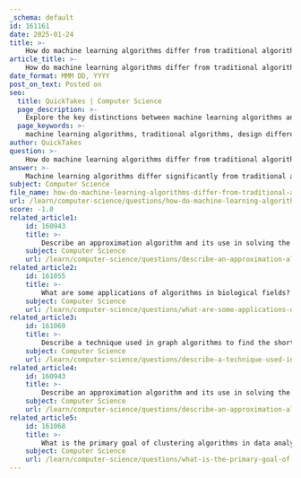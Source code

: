 ```yaml
---
_schema: default
id: 161161
date: 2025-01-24
title: >-
    How do machine learning algorithms differ from traditional algorithms in terms of design and application?
article_title: >-
    How do machine learning algorithms differ from traditional algorithms in terms of design and application?
date_format: MMM DD, YYYY
post_on_text: Posted on
seo:
  title: QuickTakes | Computer Science
  page_description: >-
    Explore the key distinctions between machine learning algorithms and traditional algorithms, focusing on methodology, adaptability, data dependency, applications, and required expertise.
  page_keywords: >-
    machine learning algorithms, traditional algorithms, design differences, application differences, data-driven approach, adaptability, data dependency, applications, software engineering, pattern recognition
author: QuickTakes
question: >-
    How do machine learning algorithms differ from traditional algorithms in terms of design and application?
answer: >-
    Machine learning algorithms differ significantly from traditional algorithms in both design and application. Here are the key distinctions:\n\n1. **Methodology**:\n   - **Traditional Algorithms**: These algorithms are based on explicit programming where developers write code that instructs the computer on how to perform specific tasks. The logic is deterministic, meaning that given the same input, the output will always be the same. This approach is well-suited for problems with clear, defined rules and predictable outcomes.\n   - **Machine Learning Algorithms**: In contrast, machine learning relies on data-driven approaches. Instead of explicitly programming the logic, machine learning algorithms learn from data. They identify patterns and make predictions based on the input data, allowing them to adapt and improve over time. This makes them particularly effective for complex problems where the rules are not easily defined.\n\n2. **Adaptability**:\n   - **Traditional Algorithms**: These algorithms are static; any changes in requirements or data patterns necessitate manual updates to the code. They excel in environments where the rules are stable and well-understood.\n   - **Machine Learning Algorithms**: These algorithms are inherently adaptive. They can adjust to new data and evolving patterns without requiring explicit reprogramming. This adaptability is crucial for applications like predictive analytics and pattern recognition, where data is often dynamic and complex.\n\n3. **Data Dependency**:\n   - **Traditional Algorithms**: They typically operate on structured data and require a clear understanding of the problem domain to function effectively. The performance of traditional algorithms is heavily reliant on the quality of the code and the logic implemented.\n   - **Machine Learning Algorithms**: These algorithms thrive on large datasets and can extract insights from unstructured data. They utilize techniques such as data preprocessing, model selection, and continuous improvement to enhance their performance. The ability to learn from data allows them to uncover complex relationships that may not be apparent to human developers.\n\n4. **Applications**:\n   - **Traditional Algorithms**: Commonly used in applications where the rules are well-defined, such as sorting, searching, and basic computational tasks. They are effective in scenarios where the problem can be solved with a clear algorithmic approach.\n   - **Machine Learning Algorithms**: Ideal for tasks involving complex decision-making, statistical modeling, and artificial intelligence. They are widely used in fields such as image recognition, natural language processing, and recommendation systems, where traditional programming would struggle to define explicit rules.\n\n5. **Collaboration and Expertise**:\n   - **Traditional Algorithms**: Typically developed by software engineers who focus on coding and algorithm design.\n   - **Machine Learning Algorithms**: Require collaboration between data scientists, data engineers, and operations teams. This multidisciplinary approach is essential for effectively managing and deploying machine learning models in production environments.\n\nIn summary, while traditional algorithms rely on explicit instructions and deterministic logic, machine learning algorithms leverage data to learn and adapt, making them suitable for complex, evolving problems. This fundamental difference shapes their design, application, and the expertise required to implement them effectively.
subject: Computer Science
file_name: how-do-machine-learning-algorithms-differ-from-traditional-algorithms-in-terms-of-design-and-application.md
url: /learn/computer-science/questions/how-do-machine-learning-algorithms-differ-from-traditional-algorithms-in-terms-of-design-and-application
score: -1.0
related_article1:
    id: 160943
    title: >-
        Describe an approximation algorithm and its use in solving the Traveling Salesperson Problem.
    subject: Computer Science
    url: /learn/computer-science/questions/describe-an-approximation-algorithm-and-its-use-in-solving-the-traveling-salesperson-problem
related_article2:
    id: 161055
    title: >-
        What are some applications of algorithms in biological fields?
    subject: Computer Science
    url: /learn/computer-science/questions/what-are-some-applications-of-algorithms-in-biological-fields
related_article3:
    id: 161069
    title: >-
        Describe a technique used in graph algorithms to find the shortest path.
    subject: Computer Science
    url: /learn/computer-science/questions/describe-a-technique-used-in-graph-algorithms-to-find-the-shortest-path
related_article4:
    id: 160943
    title: >-
        Describe an approximation algorithm and its use in solving the Traveling Salesperson Problem.
    subject: Computer Science
    url: /learn/computer-science/questions/describe-an-approximation-algorithm-and-its-use-in-solving-the-traveling-salesperson-problem
related_article5:
    id: 161068
    title: >-
        What is the primary goal of clustering algorithms in data analysis?
    subject: Computer Science
    url: /learn/computer-science/questions/what-is-the-primary-goal-of-clustering-algorithms-in-data-analysis
---
```


&nbsp;